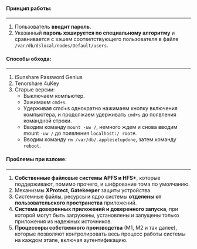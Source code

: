 #### Принцип работы:
---
1. Пользователь **вводит пароль**.
2. Указанный **пароль хэшируется по специальному алгоритму** и сравнивается с хэшем соответствующего пользователя в файле `/var/db/dslocal/nodes/Default/users`.
#### Способы обхода:
---
1. iSunshare Password Genius
2. Tenorshare 4uKey
3. Старые версии:
	- Выключаем компьютер.
	- Зажимаем `cmd+s`.
	- Удерживая cmd+s однократно нажимаем кнопку включения компьютера, и продолжаем удерживать `cmd+s` до появления командной строки.
	- Вводим команду `mount -uw /`, немного ждем и снова вводим mount `-uw /` до появления `localhost:/ root#`.
	- Вводим команду `rm /var/db/.applesetupdone`, затем команду `reboot`.
#### Проблемы при взломе:
---
1. **Собственные файловые системы APFS и HFS+**, которые поддерживают, помимо прочего, и шифрование тома по умолчанию.
2. Механизмы **XProtect, Gatekeeper** защиты устройства.
3. Системные файлы, ресурсы и ядро системы **отделены от пользовательского пространства** приложений.
4. **Система доверенных приложений и доверенного запуска**, при которой могут быть загружены, установлены и запущены только приложения из надежных источников.
5. **Процессоры собственного производства** (М1, М2 и так далее), которые позволяют контролировать весь процесс работы системы на каждом этапе, включая аутентификацию.